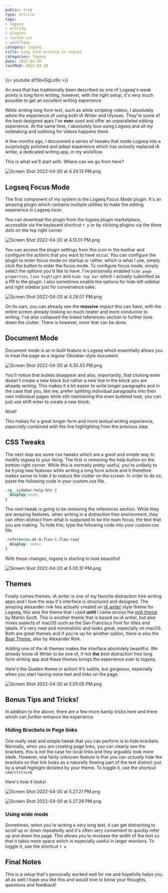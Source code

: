 ```yaml
---
public: true
type: article
tags:
- logseq
- writing
- plugins
- custom-css
- workflows
category: logseq
title: Long form writing in Logseq
categories: logseq
date: 2022-04-20
lastMod: 2022-04-20
---
```

{{< youtube aYSbvGgLo9s >}}

An area that has traditionally been described as one of Logseq's weak points is long form writing, however, with the right setup, it's very much possible to get an _excellent_ writing experience

While writing long form text, such as while scripting videos, I absolutely adore the experience of using both iA Writer and Ulysses. They're some of the best designed apps I've **ever** used and offer an unparalleled editing experience. At the same time, I absolutely love using Logseq and all my notetaking and outlining for videos happens there.

A few months ago, I discovered a series of tweaks that made Logseq into a surprisingly polished and adept experience which has _actually_ replaced iA writer, a dedicated writing app, in my workflow.

This is what we'll start with. Where can we go from here?

![Screen Shot 2022-04-20 at 4.24.13 PM.png](/assets/screen_shot_2022-04-20_at_4.24.13_pm_1650457469697_0.png)

## Logseq Focus Mode

The first component of my system is the Logseq Focus Mode plugin. It's an amazing plugin which contains multiple utilities to make the editing experience in Logseq nicer. 

You can download the plugin from the logseq plugin marketplace, accessible via the keyboard shortcut `t p` or by clicking plugins via the three dots on the top right corner

![Screen Shot 2022-04-20 at 4.13.01 PM.png](/assets/screen_shot_2022-04-20_at_4.13.01_pm_1650457511035_0.png)

You can access the plugin settings from this icon in the toolbar and configure the actions that you want to have occur. You can configure the plugin to enter focus mode on startup or rather, which is what I use, simply click the button to enter the focus mode. To configure focus mode, simply select the options you'd like to have. I've personally enabled `hide page properties`, `line highlight` and `hide top bar` which I actually submitted as a PR to the plugin. I also sometimes enable the options for hide left sidebar and right sidebar just for convenience sake.

![Screen Shot 2022-04-20 at 4.28.07 PM.png](/assets/screen_shot_2022-04-20_at_4.28.07_pm_1650457768050_0.png)

On its own, you can already see the **massive** impact this can have, with the entire screen already looking so much neater and more conducive to writing. I've also collapsed the linked references section to further tone down the clutter. There is however, _more_ that can be done.

## Document Mode

Document mode is an in built feature in Logseq which essentially allows you to treat the page as a regular Obsidian style document.

![Screen Shot 2022-04-20 at 4.30.43 PM.png](/assets/screen_shot_2022-04-20_at_4.30.43_pm_1650457862952_0.png)

You'll notice that bullets disappear and also, importantly, that clicking enter doesn't create a new block but rather a new line in the block you are already writing. This makes it a lot easier to write longer paragraphs and in the case that you, like me, prefer splitting individual paragraphs into their own individual pages while still maintaining this even bulleted look, you can just use shift enter to create a new block.

_Neat!_

This makes for a great longer form and more textual writing experience, _especially_ combined with the line highlighting from the previous step.

## CSS Tweaks

The next step are some css tweaks which are a _great_ and simple way to modify logseq to your liking. The first is removing the help button on the bottom right corner. While this is normally pretty useful, you're unlikely to be trying new features while writing a long form article and it therefore makes sense to hide it to reduce the clutter on the screen. In order to do so, paste the following code in your custom.css file.

```css
.cp__sidebar-help-btn {
  display:none;
}
```

The next tweak is going to be removing the references section. While they _are_ amazing features, when writing in a distraction free environment, they can often distract from what is supposed to be the main focus, the text that you are making. To hide this, type the following code into your custom.css file.

```css
.references.mt-6.flex-1.flex-row{
  display: none;
}
```

With these changes, logseq is starting to look beautiful!

![Screen Shot 2022-04-20 at 5.00.31 PM.png](/assets/screen_shot_2022-04-20_at_5.00.31_pm_1650459652493_0.png)

## Themes

Finally comes themes. iA writer is one of my favorite distraction free writing apps and I love the way it's interface is structured and designed. The amazing alexander rink has actually created an [iA writer](https://github.com/rcvd/logseq-quattro-theme) style theme for Logseq, this _was_ the theme that i used **until** I came across the [miA theme](https://github.com/playerofgames/logseq-mia-theme) by Martin Scott. This is another theme that is based on iA writer, but also mixes aspects of macOS such as the San Francisco Font for titles and labels. It's very neat and minimalistic and looks great, especially on macOS. Both are great themes and if you're up for another option, there is also the [Bear Theme](https://github.com/rcvd/logseq-bear-theme), also by Alexander Rink.

Adding one of the iA themes makes the interface absolutely beautiful. We already know iA Writer to be one of, if not **the** _best_ distraction free long form writing app and these themes brings the experience over to logseq.

Here's the Quattro  theme in action! It's subtle, but gorgeous, especially when you start having more text and links on the page.

![Screen Shot 2022-04-20 at 5.05.05 PM.png](/assets/screen_shot_2022-04-20_at_5.05.05_pm_1650459989840_0.png)

## Bonus Tips and Tricks!

In addition to the above, there are a few more handy tricks here and there which can _further_ enhance the experience. 

### Hiding Brackets in Page links

One really neat and simple tweak that you can perform is to hide brackets. Normally, when you are creating page links, you can clearly see the brackets, this is not the case for local links and they arguably look more sleek. However, one fairly unknown feature is that you can _actually_ hide the brackets so that link looks as a naturally flowing part of the text distinct just by a small highlight dictated by your theme. To toggle it, use the shortcut `cmd/ctrl+c+b`

Here's how it looks!

![Screen Shot 2022-04-20 at 5.27.21 PM.png](/assets/screen_shot_2022-04-20_at_5.27.21_pm_1650461369730_0.png) 

![Screen Shot 2022-04-20 at 5.27.28 PM.png](/assets/screen_shot_2022-04-20_at_5.27.28_pm_1650461355566_0.png)

### Using wide mode

Sometimes, when you're writing a very long text, it can get distracting to scroll up or down repeatedly and it's often very convenient to quickly refer up and down the page. This allows you to increase the width of the text so that it takes more space which is especially useful in larger monitors. To toggle it, use the shortcut `t w`

## Final Notes

This is a setup that's personally worked well for me and hopefully helps you all as well.I hope you like this and would love to know your thoughts, questions and feedback!
